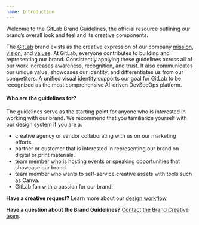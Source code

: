 ```yaml
---
name: Introduction
---
```


<figure-img alt="GitLab Brand Guidelines" src="/img/brand/intro-hero.png"></figure-img>

Welcome to the GitLab Brand Guidelines, the official resource outlining our brand’s overall look and feel and its creative components.

The [GitLab](https://about.gitlab.com/company/) brand exists as the creative expression of our company [mission](https://handbook.gitlab.com/handbook/company/mission/), [vision](https://handbook.gitlab.com/handbook/company/vision/), and [values](https://about.gitlab.com/handbook/values/). At GitLab, everyone contributes to building and representing our brand. Consistently applying these guidelines across all of our work increases awareness, recognition, and trust. It also communicates our unique value, showcases our identity, and differentiates us from our competitors. A unified visual identity supports our goal for GitLab to be recognized as the most comprehensive AI-driven DevSecOps platform.

#### Who are the guidelines for?

The guidelines serve as the starting point for anyone who is interested in working with our brand. We recommend that you familiarize yourself with our design system if you are a:

- creative agency or vendor collaborating with us on our marketing efforts.
- partner or customer that is interested in representing our brand on digital or print materials.
- team member who is hosting events or speaking opportunities that showcase our brand.
- team member who wants to self-service creative assets with tools such as Canva.
- GitLab fan with a passion for our brand!

**Have a creative request?** Learn more about our [design workflow](https://handbook.gitlab.com/handbook/marketing/brand-and-product-marketing/design/).

**Have a question about the Brand Guidelines?** [Contact the Brand Creative team](https://handbook.gitlab.com/handbook/marketing/brand-and-product-marketing/design/#contacting-the-team).
